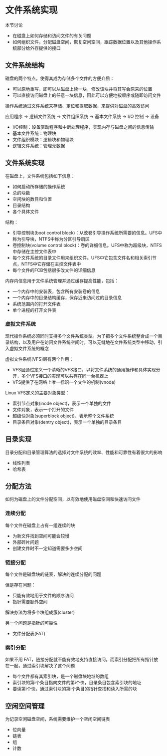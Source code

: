 # 文件系统实现

本节讨论
- 在磁盘上如何存储和访问文件的有关问题
- 如何组织文件，分配磁盘空间，恢复空闲空间，跟踪数据位置以及其他操作系统部分给外存提供的接口

## 文件系统结构

磁盘的两个特点，使得其成为存储多个文件的方便介质：

- 可以原地重写，即可以从磁盘上读一块，修改该块并将其写会原来的位置
- 可以直接访问磁盘上的任意一块信息，因此可以方便地按顺序或随即访问文件

操作系统通过文件系统来存储、定位和提取数据，来提供对磁盘的高效访问

应用程序 -> 逻辑文件系统 -> 文件组织系统 -> 基本文件系统 -> I/O 控制 -> 设备

- I/O控制：设备驱动程序和中断处理程序，实现内存与磁盘之间的信息传输
- 基本文件系统：物理块
- 文件组织模块：逻辑块和物理块
- 逻辑文件系统：管理元数据

## 文件系统实现

在磁盘上，文件系统包括如下信息：
- 如何启动所存储的操作系统
- 总的块数
- 空闲块的数目和位置
- 目录结构
- 各个具体文件

结构：

- 引导控制块(boot control block)：从改卷引导操作系统所需要的信息。UFS中称为引导块，NTFS中称为分区引导扇区
- 卷控制块(volume control block)：卷的详细信息。UFS中称为超级块，NTFS中存储在主控文件表中
- 每个文件系统的目录文件用来组织文件。UFS中它包含文件名和相关索引节点，NTFS中它存储在主控文件表中
- 每个文件的FCB包括很多改文件的详细信息

内存内信息用于文件系统管理并通过缓存提高性能，包括：

- 一个内存中的安装表，包含所有安装卷的信息
- 一个内存中的目录结构缓存，保存近来访问过的目录信息
- 系统范围内的打开文件表
- 单个进程的打开文件表

### 虚拟文件系统

现代操作系统必须同时支持多个文件系统类型。为了把多个文件系统整合成一个目录结构，以及用户在访问文件系统空间时，可以无缝地在文件系统类型中移动，引入虚拟文件系统的概念

虚拟文件系统(VFS)层有两个作用：

- VFS层通过定义一个清晰的VFS接口，以将文件系统的通用操作和具体实现分开，多个VFS接口的实现可以共存在同一台机器上
- VFS提供了在网络上唯一标识一个文件的机制(vnode)

Linux VFS定义的主要对象类型：

- 索引节点对象(inode object)，表示一个单独的文件
- 文件对象，表示一个打开的文件
- 超级快对象(superblock object)，表示整个文件系统
- 目录条目对象(dentry object)，表示一个单独的目录条目

## 目录实现

目录分配和目录管理算法的选择对文件系统的效率、性能和可靠性有着很大的影响

- 线性列表
- 哈希表

## 分配方法

如何为磁盘上的文件分配空间，以有效地使用磁盘空间和快速访问文件

### 连续分配

每个文件在磁盘上占有一组连续的块

- 为新文件找到空间可能会较慢
- 外部碎片问题
- 创建文件时不一定知道需要多少空间

### 链接分配

每个文件是磁盘块的链表，解决的连续分配的问题

但是存在问题：

- 只能有效地用于文件的顺序访问
- 指针需要额外空间

解决办法为将多个块组成簇(cluster)

另一个问题是指针的可靠性

- 文件分配表(FAT)

### 索引分配

如果不用 FAT，链接分配就不能有效地支持直接访问。而索引分配把所有指针放在一起，通过索引块解决了这个问题

- 每个文件都有其索引块，是一个磁盘块地址的数组
- 索引块的第i个条目指向文件的第i个快，目录条目包含索引块的地址
- 要读第i个快，通过索引块的第i个条目的指针查找和读入所需的块

## 空闲空间管理

为记录空闲磁盘空间，系统需要维护一个空闲空间链表

- 位向量
- 链表
- 组
- 计数


